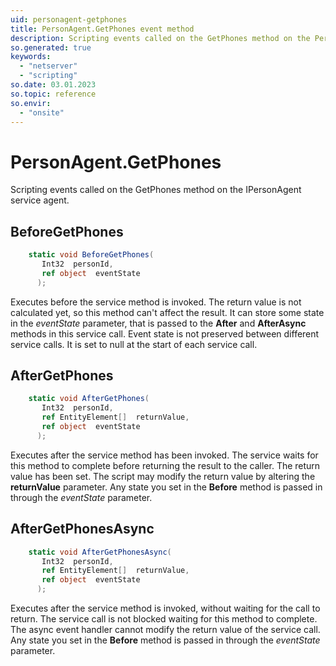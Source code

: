 ```yaml
---
uid: personagent-getphones
title: PersonAgent.GetPhones event method
description: Scripting events called on the GetPhones method on the PersonAgent service agent.
so.generated: true
keywords:
  - "netserver"
  - "scripting"
so.date: 03.01.2023
so.topic: reference
so.envir:
  - "onsite"
---
```

# PersonAgent.GetPhones

Scripting events called on the <see cref='M:SuperOffice.CRM.Services.IPersonAgent.GetPhones'>GetPhones</see> method on the <see cref='IPersonAgent'>IPersonAgent</see>  service agent.

## BeforeGetPhones
```cs
    static void BeforeGetPhones(
       Int32  personId,
       ref object  eventState
      );
```
Executes before the service method is invoked.
The return value is not calculated yet, so this method can't affect the result.
It can store some state in the *eventState* parameter, that is passed to the **After** and **AfterAsync** methods in this service call.
Event state is not preserved between different service calls. It is set to null at the start of each service call.
## AfterGetPhones
```cs
    static void AfterGetPhones(
       Int32  personId,
       ref EntityElement[]  returnValue,
       ref object  eventState
      );
```
Executes after the service method has been invoked. The service waits for this method to complete before returning the result to the caller.
The return value has been set. The script may modify the return value by altering the **returnValue** parameter.
Any state you set in the **Before** method is passed in through the *eventState* parameter.
## AfterGetPhonesAsync
```cs
    static void AfterGetPhonesAsync(
       Int32  personId,
       ref EntityElement[]  returnValue,
       ref object  eventState
      );
```
Executes after the service method is invoked, without waiting for the call to return.
The service call is not blocked waiting for this method to complete.
The async event handler cannot modify the return value of the service call.
Any state you set in the **Before** method is passed in through the *eventState* parameter.

